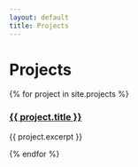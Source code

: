 ```yaml
---
layout: default
title: Projects
---
```


<h1>Projects</h1>

<div class="project-grid">
  {% for project in site.projects %}
    <div class="project-card">
      <h3><a href="{{ project.url }}">{{ project.title }}</a></h3>
      <p>{{ project.excerpt }}</p>
    </div>
  {% endfor %}
</div>